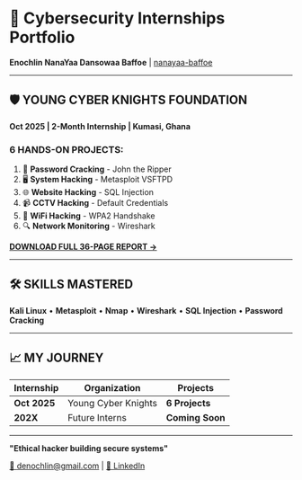 # 🚀 **Cybersecurity Internships Portfolio**

**Enochlin NanaYaa Dansowaa Baffoe** | [nanayaa-baffoe](https://github.com/nanayaa-baffoe)

---

## 🛡️ **YOUNG CYBER KNIGHTS FOUNDATION**
**Oct 2025 | 2-Month Internship | Kumasi, Ghana**

### **6 HANDS-ON PROJECTS:**
1. 🔐 **Password Cracking** - John the Ripper
2. 🖥️ **System Hacking** - Metasploit VSFTPD
3. 🌐 **Website Hacking** - SQL Injection
4. 📹 **CCTV Hacking** - Default Credentials  
5. 📡 **WiFi Hacking** - WPA2 Handshake
6. 🔍 **Network Monitoring** - Wireshark

**[DOWNLOAD FULL 36-PAGE REPORT →](internships/yckf-2025/Enochlin%20NanaYaa%20Dansowaa%20Baffoe.pdf)**

---

## 🛠️ **SKILLS MASTERED**
**Kali Linux** • **Metasploit** • **Nmap** • **Wireshark** • **SQL Injection** • **Password Cracking**

---

## 📈 **MY JOURNEY**
| Internship | Organization | Projects |
|------------|--------------|----------|
| **Oct 2025** | Young Cyber Knights | **6 Projects** |
| **202X** | Future Interns | **Coming Soon** |

---

**"Ethical hacker building secure systems"**

[📧 denochlin@gmail.com](mailto:denochlin@gmail.com) | [🔗 LinkedIn](https://www.linkedin.com/in/enochlinbaffoe)
